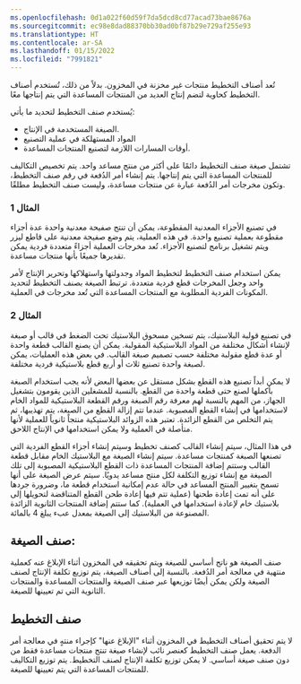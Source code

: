 ```yaml
---
ms.openlocfilehash: 0d1a022f60d59f7da5dcd8cd77acad73bae8676a
ms.sourcegitcommit: ec98e8dad88370bb30ad0bf87b29e729af255e93
ms.translationtype: HT
ms.contentlocale: ar-SA
ms.lasthandoff: 01/15/2022
ms.locfileid: "7991821"
---
```

تُعد أصناف التخطيط منتجات غير مخزنة في المخزون. بدلاً من ذلك، تُستخدم أصناف التخطيط كحاوية لتضم إنتاج العديد من المنتجات المساعدة التي يتم إنتاجها معًا. 

يُستخدم صنف التخطيط لتحديد ما يأتي:

- الصيغة المستخدمة في الإنتاج.
- المواد المستهلكة في عملية التصنيع
- أوقات المسارات اللازمة لتصنيع المنتجات المساعدة. 

تشتمل صيغة صنف التخطيط دائمًا على أكثر من منتج مساعد واحد. يتم تخصيص التكاليف للمنتجات المساعدة التي يتم إنتاجها. يتم إنشاء أمر الدُفعة في رقم صنف التخطيط، وتكون مخرجات أمر الدُفعة عبارة عن منتجات مساعدة، وليست صنف التخطيط مطلقًا.

### <a name="example-1"></a>المثال 1

في تصنيع الأجزاء المعدنية المقطوعة، يمكن أن تنتج صفيحة معدنية واحدة عدة أجزاء مقطوعة بعملية تصنيع واحدة. في هذه العملية، يتم وضع صفيحة معدنية على قاطع ليزر ويتم تشغيل برنامج لتصنيع الأجزاء. تُعد مخرجات العملية أجزاءً متعددة فردية يمكن تقديرها جميعًا بأنها منتجات مساعدة. 

يمكن استخدام صنف التخطيط لتخطيط المواد وجدولتها واستهلاكها وتحرير الإنتاج لأمر واحد وجعل المخرجات قطع فردية متعددة. ترتبط الصيغة بصنف التخطيط لتحديد المكونات الفردية المطلوبة مع المنتجات المساعدة التي تُعد مخرجات في العملية.

### <a name="example-2"></a>المثال 2

في تصنيع قولبة البلاستيك، يتم تسخين مسحوق البلاستيك تحت الضغط في قالب أو صبغة لإنشاء أشكال مختلفة من المواد البلاستيكية المقولبة. يمكن أن يصنع القالب قطعة واحدة أو عدة قطع مقولبة مختلفة حسب تصميم صبغة القالب. في بعض هذه العمليات، يمكن لصبغة واحدة تصنيع ثلاث أو أربع قطع بلاستيكية فردية مختلفة.

لا يمكن أبداً تصنيع هذه القطع بشكل مستقل عن بعضها البعض لأنه يجب استخدام الصبغة بأكملها لصنع حتى قطعة واحدة من القطع. بالنسبة للمشغلين الذين يقومون بتشغيل الجهاز، من المهم بالنسبة لهم معرفة رقم الصبغة ورقم القطعة البلاستيكية للمواد الخام لاستخدامها في إنشاء القطع المصبوبة. عندما تتم إزالة القطع من الصبغة، يتم تهذيبها، ثم يتم التخلص من القطع الزائدة. تعتبر هذه الزوائد البلاستيكية منتجاً ثانوياً للعملية لأنها متأصلة في العملية ولا يمكن استخدامها في الإنتاج اللاحق.

في هذا المثال، سيتم إنشاء القالب كصنف تخطيط وسيتم إنشاء أجزاء القطع الفردية التي تصنعها الصبغة كمنتجات مساعدة. سيتم إنشاء الصيغة مع البلاستيك الخام مقابل قطعة القالب وستتم إضافة المنتجات المساعدة ذات القطع البلاستيكية المصبوبة إلى تلك الصيغة مع إنشاء توزيع التكلفة لكل منتج مساعد يدويًا. سيتم عرض الصيغة على أنها تسمح بتغيير المنتج المساعد في حالة عدم إمكانية استخدام قطعة ما، وضرورة جردها على أنه تمت إعادة طحنها (عملية تتم فيها إعادة طحن القطع المتناقضة لتحويلها إلى بلاستيك خام لإعادة استخدامها في العملية). كما ستتم إضافة المنتجات الثانوية الزائدة المصنوعة من البلاستيك إلى الصيغة بمعدل عبء يبلغ 4 بالمائة.


## <a name="formula-item"></a>صنف الصيغة:

صنف الصيغة هو ناتج أساسي للصيغة ويتم تحقيقه في المخزون أثناء الإبلاغ عنه كعملية منتهية في معالجة أمر الدُفعة. بالنسبة إلى أصناف الصيغة، يتم توزيع تكلفة الإنتاج لصنف الصيغة ولكن يمكن أيضًا توزيعها عبر صنف الصيغة والمنتجات المساعدة والمنتجات الثانوية التي تم تعيينها للصيغة.

## <a name="planning-item"></a>صنف التخطيط

لا يتم تحقيق أصناف التخطيط في المخزون أثناء "الإبلاغ عنها" كإجراء منتهٍ في معالجة أمر الدفعة. يعمل صنف التخطيط كعنصر نائب لإنشاء صيغة تنتج منتجات مساعدة فقط من دون صنف صيغة أساسي. لا يمكن توزيع تكلفة الإنتاج لصنف التخطيط. يتم توزيع التكاليف للمنتجات المساعدة التي يتم تعيينها للصيغة.
